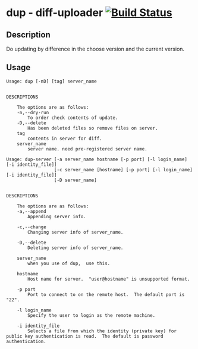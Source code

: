 dup - diff-uploader [![Build Status](https://travis-ci.org/rytmrt/dup.svg)](https://travis-ci.org/rytmrt/dup)
====

## Description

Do updating by difference in the choose version and the current version.


## Usage

```
Usage: dup [-nD] [tag] server_name


DESCRIPTIONS

    The options are as follows:
    -n,--dry-run
        To order check contents of update.
    -D,--delete
        Has been deleted files so remove files on server.
    tag
        contents in server for diff.
    server_name
        server name. need pre-registered server name.
```


```
Usage: dup-server [-a server_name hostname [-p port] [-l login_name] [-i identity_file]]
                  [-c server_name [hostname] [-p port] [-l login_name] [-i identity_file]]
                  [-D server_name]


DESCRIPTIONS

    The options are as follows:
    -a,--append
        Appending server info.

    -c,--change
        Changing server info of server_name.

    -D,--delete
        Deleting server info of server_name.

    server_name
        when you use of dup,  use this.

    hostname
        Host name for server.  "user@hostname" is unsupported format.

    -p port
        Port to connect to on the remote host.  The default port is "22".

    -l login_name
        Specify the user to login as the remote machine.

    -i identity_file
        Selects a file from which the identity (private key) for public key authentication is read.  The default is password authentication.
```

